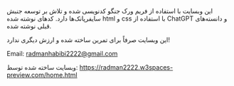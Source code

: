 این وبسایت با استفاده از فریم ورک جنگو کدنویسی شده و تلاش بر توسعه جنبش سایفرپانک‌ها دارد. کدهای نوشته شده html و css با استفاده از ChatGPT و دانسته‌های قبلی نوشته شده.

این وبسایت صرفاً برای تمرین ساخته شده و ارزش دیگری ندارد!

Email: radmanhabibi2222@gmail.com


وبسایت ساخته شده توسط: https://radman2222.w3spaces-preview.com/home.html
